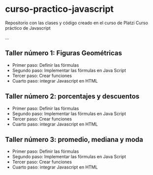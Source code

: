 # curso-practico-javascript
Repositorio con las clases y código creado en el curso de Platzi Curso práctico de Javascript

...

## Taller número 1: Figuras Geométricas

- Primer paso: Definir las fórmulas
- Segundo paso: Implementar las fórmulas en Java Script
- Tercer paso: Crear funciones
- Cuarto paso: integrar Javascript en HTML

## Taller número 2: porcentajes y descuentos

- Primer paso: Definir las fórmulas
- Segundo paso: Implementar las fórmulas en Java Script
- Tercer paso: Crear funciones
- Cuarto paso: integrar Javascript en HTML

## Taller número 3: promedio, mediana y moda

- Primer paso: Definir las fórmulas
- Segundo paso: Implementar las fórmulas en Java Script
- Tercer paso: Crear funciones
- Cuarto paso: integrar Javascript en HTML